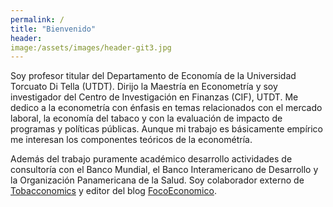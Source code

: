 ```yaml
---
permalink: /
title: "Bienvenido"
header: 
image:/assets/images/header-git3.jpg
---
```


Soy profesor titular del Departamento de Economía de la Universidad Torcuato Di Tella (UTDT). Dirijo la Maestría en Econometría y soy investigador del Centro de Investigación en Finanzas (CIF), UTDT. Me dedico a la econometría con énfasis en temas relacionados con el mercado laboral, la economía del tabaco y con la evaluación de impacto de programas y políticas públicas. Aunque mi trabajo es básicamente empírico me interesan los componentes teóricos de la econométría. 

Además del trabajo puramente académico desarrollo actividades de consultoría con el Banco Mundial, el Banco Interamericano de Desarrollo y la Organización Panamericana de la Salud. Soy colaborador externo de [Tobacconomics](https://tobacconomics.org/about-us/who-we-are/) y editor del blog [FocoEconomico](https://focoeconomico.org/).
